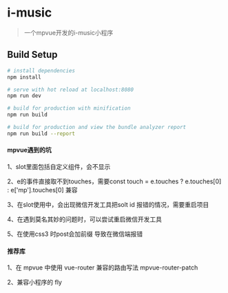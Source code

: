 # i-music

> 一个mpvue开发的i-music小程序

## Build Setup

``` bash
# install dependencies
npm install

# serve with hot reload at localhost:8080
npm run dev

# build for production with minification
npm run build

# build for production and view the bundle analyzer report
npm run build --report
```

#### mpvue遇到的坑

1、slot里面包括自定义组件，会不显示

2、e的事件直接取不到touches，需要const touch = e.touches ? e.touches[0] : e['mp'].touches[0] 兼容

3、在slot使用中，会出现微信开发工具把solt id 报错的情况，需要重启项目

4、在遇到莫名其妙的问题时，可以尝试重启微信开发工具

5、在使用css3 时post会加前缀  导致在微信端报错

#### 推荐库

1、在 mpvue 中使用 vue-router 兼容的路由写法 mpvue-router-patch 

2、兼容小程序的  fly